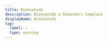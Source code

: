 ```yaml
---
title: Bienvenido
description: Bienvenido a Dimacheri template
displayName: Bienvenido
tag:
  label: ⚔️
  type: warning
---
```



